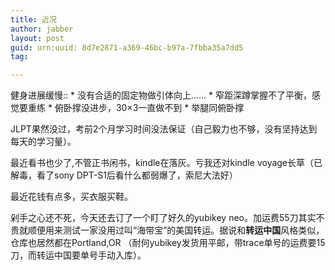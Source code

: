 ```yaml
---
title: 近况
author: jabber
layout: post
guid: urn:uuid: 8d7e2871-a369-46bc-b97a-7fbba35a7dd5
tag:

---
```


健身进展缓慢:: 
    * 没有合适的固定物做引体向上……
    * 窄距深蹲掌握不了平衡，感觉要重练
    * 俯卧撑没进步，30×3一直做不到
    * 举腿同俯卧撑

JLPT果然没过，考前2个月学习时间没法保证（自己毅力也不够，没有坚持达到每天的学习量）。

最近看书也少了,不管正书闲书，kindle在落灰。亏我还对kindle voyage长草（已解毒，看了sony DPT-S1后看什么都弱爆了，索尼大法好）

最近花钱有点多，买衣服买鞋。

剁手之心还不死，今天还去订了一个盯了好久的yubikey neo。加运费55刀其实不贵就顺便用来测试一家没用过叫“海带宝”的美国转运。据说和**转运中国**风格类似，仓库也居然都在Portland,OR （耐何yubikey发货用平邮，带trace单号的运费要15刀，而转运中国要单号手动入库）。



